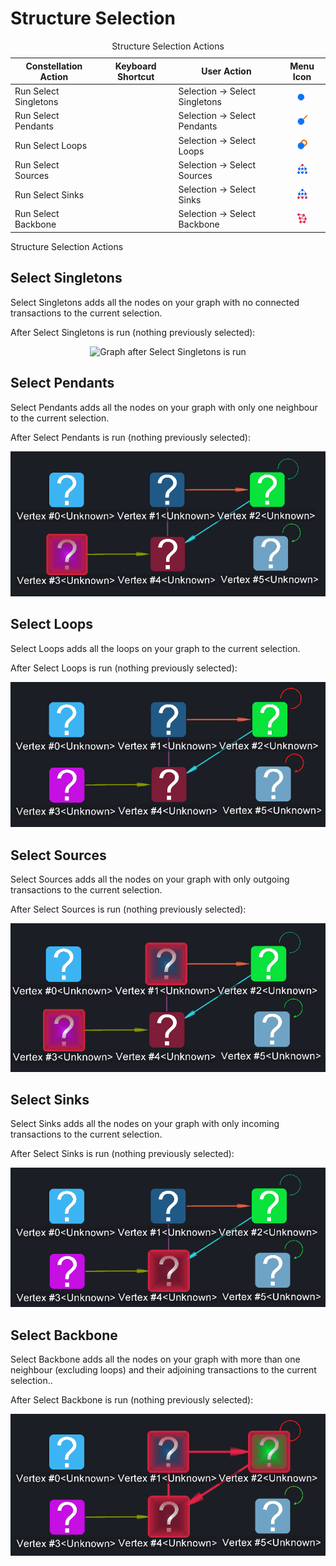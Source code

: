 # Structure Selection

<table data-border="1">
<caption>Structure Selection Actions</caption>
<thead>
<tr class="header">
<th scope="col">Constellation Action</th>
<th scope="col">Keyboard Shortcut</th>
<th scope="col">User Action</th>
<th style="text-align: center;" scope="col">Menu Icon</th>
</tr>
</thead>
<tbody>
<tr class="odd">
<td>Run Select Singletons</td>
<td></td>
<td>Selection -&gt; Select Singletons</td>
<td style="text-align: center;"><img src="../plugins/select/structure/resources/singleton.png" alt="Select Singletons Icon" /></td>
</tr>
<tr class="even">
<td>Run Select Pendants</td>
<td></td>
<td>Selection -&gt; Select Pendants</td>
<td style="text-align: center;"><img src="../plugins/select/structure/resources/pendant.png" alt="Select Pendants Icon" /></td>
</tr>
<tr class="odd">
<td>Run Select Loops</td>
<td></td>
<td>Selection -&gt; Select Loops</td>
<td style="text-align: center;"><img src="../plugins/select/structure/resources/loop.png" alt="Select Loops Icon" /></td>
</tr>
<tr class="even">
<td>Run Select Sources</td>
<td></td>
<td>Selection -&gt; Select Sources</td>
<td style="text-align: center;"><img src="../plugins/select/structure/resources/source.png" alt="Select Sources Icon" /></td>
</tr>
<tr class="odd">
<td>Run Select Sinks</td>
<td></td>
<td>Selection -&gt; Select Sinks</td>
<td style="text-align: center;"><img src="../plugins/select/structure/resources/sink.png" alt="Select Sinks Icon" /></td>
</tr>
<tr class="even">
<td>Run Select Backbone</td>
<td></td>
<td>Selection -&gt; Select Backbone</td>
<td style="text-align: center;"><img src="../plugins/select/structure/resources/backbone.png" alt="Select Backbone Icon" /></td>
</tr>
</tbody>
</table>

Structure Selection Actions

## Select Singletons

Select Singletons adds all the nodes on your graph with no connected
transactions to the current selection.

After Select Singletons is run (nothing previously selected):

<div style="text-align: center">

![Graph after Select Singletons is
run](resources/SelectSingletonsAfter.png)

</div>

## Select Pendants

Select Pendants adds all the nodes on your graph with only one neighbour
to the current selection.

After Select Pendants is run (nothing previously selected):

<div style="text-align: center">

![Graph after Select Pendants is run](resources/SelectPendantsAfter.png)

</div>

## Select Loops

Select Loops adds all the loops on your graph to the current selection.

After Select Loops is run (nothing previously selected):

<div style="text-align: center">

![Graph after Select Loops is run](resources/SelectLoopsAfter.png)

</div>

## Select Sources

Select Sources adds all the nodes on your graph with only outgoing
transactions to the current selection.

After Select Sources is run (nothing previously selected):

<div style="text-align: center">

![Graph after Select Sources is run](resources/SelectSourcesAfter.png)

</div>

## Select Sinks

Select Sinks adds all the nodes on your graph with only incoming
transactions to the current selection.

After Select Sinks is run (nothing previously selected):

<div style="text-align: center">

![Graph after Select Sinks is run](resources/SelectSinksAfter.png)

</div>

## Select Backbone

Select Backbone adds all the nodes on your graph with more than one
neighbour (excluding loops) and their adjoining transactions to the
current selection..

After Select Backbone is run (nothing previously selected):

<div style="text-align: center">

![Graph after Select Backbone is run](resources/SelectBackboneAfter.png)

</div>
